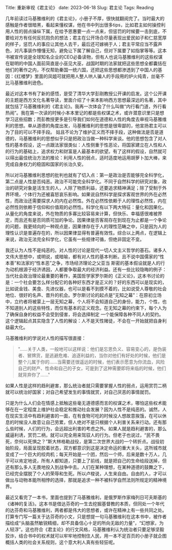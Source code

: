 Title: 重新审视《君主论》
date: 2023-06-18
Slug: 君主论
Tags: Reading



几年前读过马基雅维利的《君主论》，小册子不厚，很快就翻阅完了。当时最大的感触是作者很暗黑，看起来懂权谋，他在书中列出很多tips，比如君主如何操控利用人性的弱点操纵下属，在给予恩惠要一点一点来，但惩罚的时候要一击到底，不要给对方有任何反抗抱负的想法；君主在公开场合尽量表现出爱民如子和仁慈宽厚的样子，惩罚人的事应让其他人去干，最后还可嫁祸于人；君主平常应当不露声色，对凡事装作懵懂无知，避免让下属了解自己，但对下属要了如指掌等等。这本书被宣传说是全球知名企业的CEO必备读物，但有人也说马基雅维利的这些权谋在聪明的中国人面前简直是小巫见大巫，战国时期的法家就把这些思想全都囊括在他们的著作之内，不仅帮助秦国一统六国，还把这些思想都渗透到了中国人的基因：《红楼梦》里面的凤姐可就把用人整人哄人骗人的手段用的炉火纯青，丝毫不比马基雅维利逊色。



最近对这本书有了新的感悟，是受了清华大学彭刚教授公开课的启发。这个公开课的主题是西方文化名著导读，里面介绍了十来本影响西方思想最深远的名著，其中就包括了马基雅维利的《君主论》。我再一次体会了什么叫做“内行看门道，外行看热闹”。我在第一次读的时候小本本里记的都是些权谋之术，或许潜意识里只是想学习这些招数；而彭教授更多是引导我们如何在道德和人性的角度去审视马基雅维利的思想。单从道德的角度出发，马基雅维利的思想是很卑鄙的，他宣扬君主可以为了目的可以不择手段。 姑且不论为了维护正义而不择手段，这种做法是否是道德的，马基雅维利的思想似乎只是把政治当做一种科学来谈。他的思想包含了对人性的基本假设，这一点跟法家很类似：人性侧重于性恶论，将国家建立在人性和人的行为的基础上，追求权力和财富是人最基本的欲望。有了这样的假设，自然就可以得出最佳统治方法的推论：利用人性的弱点，适时适度地运用胡萝卜加大棒，来完成自身权力的稳固和国家的长治久安。



所以对马基雅维利思想的批判也就有了切入点：第一是政治是否能够完全科学化，第二点是人性是否纯恶。政治不可能完全科学化。不同于自然科学的研究对象，政治的研究对象是活生生的人，人除了物质利益，还要追求精神满足；除了受制于外界环境，个体行为还被喜怒哀乐影响。如果说自然科学是探求客观世界的外在必然性，而政治还需要探求人的内在必然性。外在必然性依赖于人的理性必然性，内在必然性则依赖于信仰和价值观的必然性。科学化有以下两大特征：量化和因果化。从量化的角度来说，外在物质的多寡比较容易来计算，但快乐、幸福感很难被界定，而且还有是否同质可加的争论。因果律是否客观存在到现在为止都是一个争论的问题，我更倾向的一种观点是，因果律存在于人的理性范畴之中，只是因为人的理性认识是普遍存在的，所以因果律显得有普遍有效性。综合以上两点，在逻辑上来说，政治无法完全科学化，它虽有一些规律可循，但绝非固定不变。



我还认为人性不是纯恶的。对人性的讨论是现代一切人文主义哲学的基石。诸多人文伟大思想中，或明说，或暗喻，都有对人性的基本判断。且不说中国儒家的“性本善”和法家的“性本恶”之争，市场经济理论之父亚当 斯密的基本假设就是人的行为动机根源于经济诱因，人都要争取最大的经济利益。还有一些比较隐晦的例子：当代社会政治理论最重要的著作，美国哲学家罗尔斯的《正义论》，这本书讨论的是：一个社会要怎么样分配它的各种好东西才是正义的？好的东西可以是现实的，比如说金钱、美食、先进仪器，也可以是看不到摸不着的，比如说受人尊敬的社会地位、很好的名声、晋升的机会。罗尔斯讨论的起点是“无知之幕”：在原初立场中，立约者将被蒙上一层无知之幕，个人将不会知道自己的身份，能力，个性，也不知道别人的这些特性，而仅有基本的正义观念。在无知之幕的约束下，每个人为了确保自身的权益不会受到侵害，将会选择制定 一个能保障各种不同人的契约。这个逻辑起点其实隐含了人性的解设：人不是天性赌徒，不会在一开始就把自身利益最大化。


马基雅维利的学说对人性的描写很直接：

> "……关于人类，一般地可以这样说：他们是忘恩负义、容易变心的，是伪装者、冒牌货，是逃避危难、追逐利益的，当你对他们有好处的时候，他们是整个儿属于你的……当需要还很遥远的时候，他们表示愿意为你流血，风险自己的财产、性命和自己的子女，可是到了这种需要即将来临的时候，他们就背弃你了……"


如果人性是这样的趋利避害，那么统治者就只需要掌握人性的弱点，运用赏罚二柄就可以统治好国家；对自己希望发生的事情就赏，对自己厌恶的事情就罚。


只是为什么人们会在情感上抵触这些毫无道德感而言的权谋之术，哪怕这些权术能够在在一定程度上维护社会稳定和推动社会发展？因为人性不是纯恶的。诚然，人在现实生活中有趋利避害的一面，在有食物可吃的时候没人想故意挨饿，在可以休息的时候没人故意让自己劳累，但人绝对不是只根据个人利害关系来行动。还有那么些时候，人们的行为，会远超出利害的考虑之外。如果人就是趋利避害的，那么威逼利诱，赏罚二柄，就可以完全用来驾驭人的行为。但老子也说过，“民不畏死，奈何以死惧之？”斯大林格勒战役，是第二次世界大战的一个转折点。战役初始阶段，局面呈现胶着状态，双方都意识到这是决定命运的重大关头，这所城市就变成了一个巨大的绞肉机；每天开始是一个团，然后一个师，后来是数十万人，几乎可以肯定地说，所有人都知道，只要上了前线，就是把自己的生命给段送掉，但还有那么多人无畏地投入到战争中去。人们在某种理想，在某种道德的鼓舞之下，已经完全摆脱了个人的荣辱和生死。所以卢梭说，人生来自由。自由的人，才可以做出与动物本能所相悖的选择，那就是追求一种不被科学自然法则所规定的精神境界。


最近又看完了一本书，里面也提到了马基雅维利，是俄罗斯作家梅列日可夫斯基的《诸神的复活》。这本书是借达芬奇的一生去挖掘基督教的本质，但同处一个年代的达芬奇和马基雅维利，两者都是伟大的思想者，或许在精神上有一些共同之处。打算专门写一篇关于达芬奇的小文，只是想提一句马基雅维利在这本书中，被作者描绘成“头脑虽然敏锐精细，却不具备信心十足的所向无敌的力量”，“幻想家，为人轻浮”。这也符合《君主论》的行文风格，马基雅维利认为统治者只要足够坚毅狡诈，结合书中的权术就可以牢牢地控制住人民，用一本不足百页的小册子就企图概括人类的社会关系规则，这个意大利人真有些轻狂呢。

